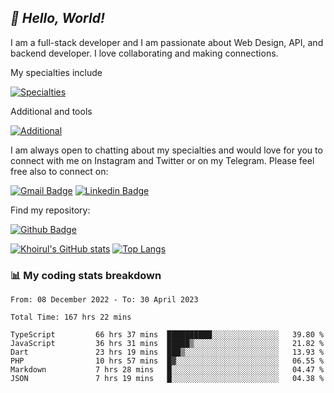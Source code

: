 ## _:wave: Hello, World!_

I am a full-stack developer and I am passionate about Web Design, API, and backend developer. I love collaborating and making connections.

My specialties include

[![Specialties](https://skillicons.dev/icons?i=php,laravel,javascript,react,vue,mysql,tailwind)](https://skillicons.dev)

Additional and tools

[![Additional](https://skillicons.dev/icons?i=bash,vscode,vite,webpack,vercel,git,github,gitlab)](https://skillicons.dev)

I am always open to chatting about my specialties and would love for you to connect with me on Instagram and Twitter or on my Telegram. Please feel free also to connect on:

[![Gmail Badge](https://img.shields.io/badge/-ahmusafir.khoirul@gmail.com-c14438?style=flat&logo=Gmail&logoColor=white&link=mailto:ahmusafir.khoirul@gmail.com)](mailto:ahmusafir.khoirul@gmail.com)
[![Linkedin Badge](https://img.shields.io/badge/-Ahmad_Musafir_Khoirul_Fattah-0072b1?style=flat&logo=Linkedin&logoColor=white&link=https://www.linkedin.com/in/ahmad-musafir-khoirul-fattah-26a53a207/)](https://www.linkedin.com/in/masmuss/)

Find my repository:

[![Github Badge](https://img.shields.io/badge/-masmuss-grey?style=flat&logo=github&logoColor=white&link=https://github.com/masmuss)](https://github.com/masmuss)

[![Khoirul's GitHub stats](https://github-readme-stats.vercel.app/api?username=masmuss&show_icons=true&include_all_commits=true&theme=transparent&layout=compact)](https://github.com/masmuss/github-readme-stats)
[![Top Langs](https://github-readme-stats.vercel.app/api/top-langs/?username=masmuss&theme=transparent&layout=compact)](https://github.com/masmuss/github-readme-stats)

### :bar_chart: My coding stats breakdown

<!--START_SECTION:waka-->

```text
From: 08 December 2022 - To: 30 April 2023

Total Time: 167 hrs 22 mins

TypeScript         66 hrs 37 mins  ██████████░░░░░░░░░░░░░░░   39.80 %
JavaScript         36 hrs 31 mins  █████▒░░░░░░░░░░░░░░░░░░░   21.82 %
Dart               23 hrs 19 mins  ███▒░░░░░░░░░░░░░░░░░░░░░   13.93 %
PHP                10 hrs 57 mins  █▓░░░░░░░░░░░░░░░░░░░░░░░   06.55 %
Markdown           7 hrs 28 mins   █░░░░░░░░░░░░░░░░░░░░░░░░   04.47 %
JSON               7 hrs 19 mins   █░░░░░░░░░░░░░░░░░░░░░░░░   04.38 %
```

<!--END_SECTION:waka-->
